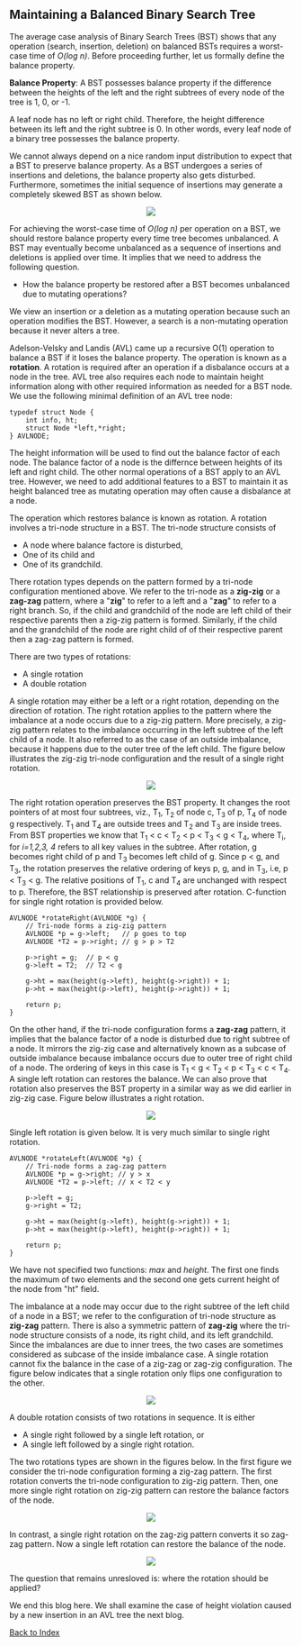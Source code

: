 ## Maintaining a Balanced Binary Search Tree

The average case analysis of Binary Search Trees (BST) shows that any operation (search, insertion, deletion)  on balanced BSTs requires a worst-case 
time of <i>O(log n)</i>. Before proceeding further, let us formally define the balance property. 

<strong>Balance Property</strong>: A BST possesses balance property if the difference between the heights of the left and the right subtrees of every node 
of the tree is 1, 0, or -1. 

A leaf node has no left or right child. Therefore, the height difference between its left and the right subtree is 0. In other words, every leaf node
of a binary tree possesses the balance property.

We cannot always depend on a nice random input distribution to expect that a BST to preserve balance property. As a BST undergoes a series of 
insertions and deletions, the balance property also gets disturbed. Furthermore, sometimes the initial sequence of insertions may generate a 
completely skewed BST as shown below.
<p align="center">
    <img src="../images/skewedBST.jpg">
    </p>
For achieving the worst-case time of <i>O(log n)</i> per operation on a BST, we should restore balance property every time tree becomes unbalanced. A BST 
may eventually become unbalanced as a sequence of insertions and deletions is applied over time. It implies that we need to address the following question. 

- How the balance property be restored after a BST becomes unbalanced due to mutating operations? 

We view an insertion or a deletion as a mutating operation because such an operation modifies the BST. However, a search is a non-mutating 
operation because it never alters a tree. 

Adelson-Velsky and Landis (AVL) came up a recursive O(1) operation to balance a BST if it loses the balance property. The operation is known as a
<b>rotation</b>. A rotation is required after an operation if a disbalance occurs at a node in the tree. AVL tree also requires each node to maintain 
height information along with other required information as needed for a BST node. We use the following minimal definition of an AVL tree node:
```
typedef struct Node {
    int info, ht;
    struct Node *left,*right;
} AVLNODE;
```

The height information will be used to find out the balance factor of each node. The balance factor of a node is the differnce between heights of its left 
and right child. The other normal operations of a BST apply to an AVL tree. However, we need to add additional features to a BST to 
maintain it as height balanced tree as mutating operation may often cause a disbalance at a node. 

The operation which restores balance is known as rotation. A rotation involves a tri-node structure in a BST. The tri-node structure consists of 
- A node where balance factore is disturbed,
- One of its child and
- One of its grandchild.

There rotation types depends on the pattern formed by a tri-node configuration mentioned above. We refer to the tri-node as a <b>zig-zig</b> 
or a <b>zag-zag</b> pattern, where a "<b>zig</b>" to refer to a left and a "<b>zag</b>" to refer to a right branch. So, if the child and grandchild of
the node are left child of their respective parents then a zig-zig pattern is formed. Similarly, if the child and the grandchild of the node are right child of
of their respective parent then a zag-zag pattern is formed.

There are two types of rotations:
- A single rotation
- A double rotation

A single rotation may either be a left or a right rotation, depending on the direction of rotation. The right rotation applies to the pattern where the 
imbalance at a node occurs due to a zig-zig pattern. More precisely, a zig-zig pattern relates to the imbalance occurring in the left subtree of the left
child of a node. It also referred to as the case of an outside imbalance, because it happens due to the outer tree of the left child. The figure below 
illustrates the zig-zig tri-node configuration and the result of a single right rotation.
<p align="center">
<img src="../images/avlSingleRight.jpg">
</p>
The right rotation operation preserves the BST property. It changes the root pointers of at most four subtrees, viz., T<sub>1</sub>, T<sub>2</sub> 
of node c, T<sub>3</sub> of p, T<sub>4</sub> of node g respectively. T<sub>1</sub> and T<sub>4</sub> are outside trees and T<sub>2</sub> and T<sub>3</sub>
are inside trees. From BST properties we know that T<sub>1</sub> < c < T<sub>2</sub> < p < T<sub>3</sub> < g < T<sub>4</sub>, where T<sub>i</sub>, for 
<i>i=1,2,3, 4</i> refers to all key values in the subtree. After rotation, g becomes right child of p and T<sub>3</sub> becomes left child of g.
Since p < g, and T<sub>3</sub>, the rotation preserves the relative ordering of keys p, g, and in T<sub>3</sub>, i.e, p < T<sub>3</sub> < g. The 
relative positions of T<sub>1</sub>, c and T<sub>4</sub> are unchanged with respect to p. Therefore, the BST relationship is preserved after rotation. 
C-function for single right rotation is provided below.

```
AVLNODE *rotateRight(AVLNODE *g) {
    // Tri-node forms a zig-zig pattern 
    AVLNODE *p = g->left;   // p goes to top 
    AVLNODE *T2 = p->right; // g > p > T2 

    p->right = g;  // p < g 
    g->left = T2;  // T2 < g 

    g->ht = max(height(g->left), height(g->right)) + 1; 
    p->ht = max(height(p->left), height(p->right)) + 1;

    return p;
}
```

On the other hand, if the tri-node configuration forms a <b>zag-zag</b> pattern, it implies that the balance factor of a node is disturbed due to right subtree
of a node. It mirrors the zig-zig case and alternatively known as a subcase of outside imbalance because imbalance occurs due to outer tree of right
child of a node. The ordering of keys in this case is T<sub>1</sub> < g < T<sub>2</sub> < p < T<sub>3</sub> < c < T<sub>4</sub>.
A single left rotation can restores the balance. We can also prove that rotation also preserves the BST property in a similar way as we did
earlier in zig-zig case. Figure below illustrates a right rotation.
<p align="center">
<img src="../images/avlSingleLeft.jpg">
</p>

Single left rotation is given below. It is very much similar to single right rotation.

```
AVLNODE *rotateLeft(AVLNODE *g) {
    // Tri-node forms a zag-zag pattern 
    AVLNODE *p = g->right; // y > x
    AVLNODE *T2 = p->left; // x < T2 < y  

    p->left = g;
    g->right = T2; 

    g->ht = max(height(g->left), height(g->right)) + 1;
    p->ht = max(height(p->left), height(p->right)) + 1;

    return p;
}
```
We have not specified two functions: <i>max</i> and <i>height</i>. The first one finds the maximum of two elements and the second one gets current height
of the node from "ht" field.

The imbalance at a node may occur due to the right subtree of the left child of a node in a BST; we refer to the configuration of tri-node structure as 
<b>zig-zag</b> pattern. There is also a symmetric pattern of <b>zag-zig</b> where the tri-node structure consists of a node, its right child, and its left 
grandchild. Since the imbalances are due to inner trees, the two cases are sometimes considered as subcase of the inside imbalance case. A single 
rotation cannot fix the balance in the case of a zig-zag or zag-zig configuration. The figure below indicates that a single rotation only flips one 
configuration to the other.
<p align="center">
    <img src="../images/needForDR.jpg">
</p>

A double rotation consists of two rotations in sequence. It is either 
- A single right followed by a single left rotation, or
- A single left followed by a single right rotation.

The two rotations types are shown in the figures below. In the first figure we consider the tri-node configuration forming a zig-zag pattern. The first 
rotation converts the tri-node configuration to zig-zig pattern. Then, one more single right rotation on zig-zig pattern can restore the balance factors of 
the node. 
<p align="center">
<img src="../images/avlDoubleLR.jpg">
</p>

In contrast, a single right rotation on the zag-zig pattern converts it so zag-zag pattern. Now a single left rotation can restore the balance of the 
node. 
<p align="center">
<img src="../images/avlDoubleRL.jpg">
</p>


The question that remains unresloved is: where the rotation should be applied? 

We end this blog here.  We shall examine the case of height violation caused by a new insertion in an AVL tree the next blog.

<!--[Source Code for AVL tree operations](../CODES/AVLtree/index.md)-->

[Back to Index](../index.md)


